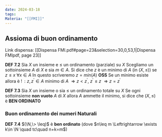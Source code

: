 ```yaml
---
date: 2024-03-18
tags: 
Materia: "[[FMI]]"
---
```


$\newcommand{\N}{\mathbb{N}}\newcommand{\R}{\mathbb{R}}\newcommand{\Z}{\mathbb{Z}}\newcommand{\Fcal}{\mathcal{F}}$
## Assioma di buon ordinamento 
Link dispensa: [[Dispensa FMI.pdf#page=23&selection=30,0,53,1|Dispensa FMIpdf, page 23]]

**DEF 7.2** Sia $X$ un insieme e $\leq$ un ordinamento (parziale) su $X$
Scegliamo un sottoinsieme $A$ di $X$ e sia $m \in A$.
Si dice che $z$ è un minimo di $A$ (in $(X, \leq)$) se $z\leq x$ $\forall x \in A$
In questo scriveremo $z = min(A)$
**OSS** Se un minimo esiste allora è 
$!\,:z,z^{'}\in A$ minimo di $A$
$\Rightarrow z<z^{'}$, $z^{'}\leq z$ 
$\Rightarrow  z = z^{'}$

**DEF 7.3** Sia $X$ un insieme o sia $\leq$ un ordinamento totale su $X$
Se ogni sottoinsieme **non vuoto** $A$ di $X$ allora $A$ ammette il minimo, si dice che $(X, \leq)$ è **BEN ORDINATO**

### Buon ordinamento dei numeri Naturali
**DEF 7.4**
$(\N,\> \leq)$ è **ben ordinato** (dove $n\leq m \Leftrightarrow \exists k\in \N \quad tc\quad n+k=m$)